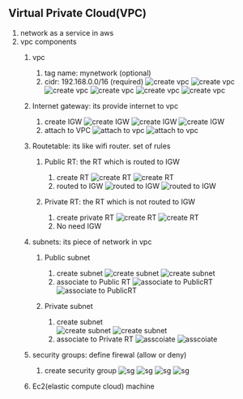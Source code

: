 ## Virtual Private Cloud(VPC) 
   1. network as a service in aws 
   2. vpc components
      1. vpc 
         1. tag name: mynetwork (optional)
         2. cidr: 192.168.0.0/16  (required) 
      ![create vpc](images/vpc1.png)
      ![create vpc](images/vpc2.png)
      ![create vpc](images/vpc3.png)
      ![create vpc](images/vpc4.png)
      ![create vpc](images/vpc5.png)
      ![create vpc](images/vpc6.png)
      1. Internet gateway: its provide internet to vpc 
           1. create IGW 
         ![create IGW](images/vpc7.png)
         ![create IGW](images/vpc8.png)
         ![create IGW](images/vpc9.png)
           2. attach to VPC 
          ![attach to vpc](images/vpc10.png)
          ![attach to vpc](images/vpc11.png)

      2. Routetable: its like wifi router. set of rules 
            1. Public RT: the RT which is routed to IGW 
               1. create RT 
              ![create RT](images/vpc13.png)
              ![create RT](images/vpc12.png)
               1. routed to IGW 
               ![routed to IGW](images/Public-ass-rt.png)
               ![routed to IGW](images/route.png)

            2. Private RT: the RT which is not routed to IGW 
               1. create private RT 
                 ![create RT](images/vpc13.png)
                 ![create RT](images/vpc14.png)
               2. No need IGW
      3. subnets: its piece of network in vpc 
           1. Public subnet 
              1. create subnet 
              ![create subnet](images/vpc15.png)
              ![create subnet](images/vpc16.png)
              1. associate to Public RT 
              ![associate to PublicRT](images/pUbluc-sub-RT.png)
              ![associate to PublicRT](images/Publi-sub-Rt-1.png)

           2. Private subnet
              1. create subnet  
              ![create subnet](images/private-subnet-1.png)
              ![create subnet](images/private-subnet-2.png)
              1. associate to Private RT
              ![asscoiate](images/Private-sub-Rt.png)
              ![asscoiate](images/Pri-sub-rt-1.png)
      4. security groups: define firewal (allow or deny)
         1. create security group 
          ![sg](images/sg1.png)
          ![sg](images/sg2.png)
          ![sg](images/sg3.png)
          ![sg](images/sg4.png)
      5. Ec2(elastic compute cloud) machine 